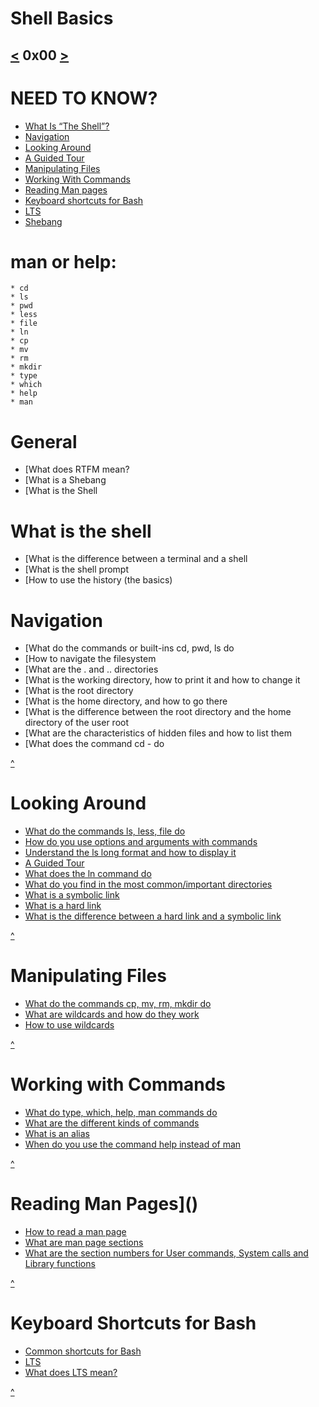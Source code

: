 # Shell Basics
[<](https://github.com/TheeKingZa/alx-system_engineering-devops/blob/master/README.md) 0x00 [>](https://github.com/TheeKingZa/alx-system_engineering-devops/tree/master/0x01-shell_permissions/README.md)
---

# NEED TO KNOW?
  * [What Is “The Shell”?](#what-is-the-shell)
  * [Navigation](#navigation)
  * [Looking Around](#looking-around)
  * [A Guided Tour](#a-guided-tour)
  * [Manipulating Files](#manipulating-files)
  * [Working With Commands](#working-with-commands)
  * [Reading Man pages](#reading-man-pages)
  * [Keyboard shortcuts for Bash](#keyboard-shortcuts-for-bash)
  * [LTS](#lts)
  * [Shebang](#shebang)

# man or help:
    * cd
    * ls
    * pwd
    * less
    * file
    * ln
    * cp
    * mv
    * rm
    * mkdir
    * type
    * which
    * help
    * man

# General
  * [What does RTFM mean?
  * [What is a Shebang
  * [What is the Shell
# What is the shell
  * [What is the difference between a terminal and a shell
  * [What is the shell prompt
  * [How to use the history (the basics)
# Navigation
  * [What do the commands or built-ins cd, pwd, ls do
  * [How to navigate the filesystem
  * [What are the . and .. directories
  * [What is the working directory, how to print it and how to change it
  * [What is the root directory
  * [What is the home directory, and how to go there
  * [What is the difference between the root directory and the home directory of the user root
  * [What are the characteristics of hidden files and how to list them
  * [What does the command cd - do

[^](#need-to-know)

# Looking Around
  * [What do the commands ls, less, file do]()
  * [How do you use options and arguments with commands]()
  * [Understand the ls long format and how to display it]()
  * [A Guided Tour]()
  * [What does the ln command do]()
  * [What do you find in the most common/important directories]()
  * [What is a symbolic link]()
  * [What is a hard link]()
  * [What is the difference between a hard link and a symbolic link]()

[^](#need-to-know)

# Manipulating Files
  * [What do the commands cp, mv, rm, mkdir do]()
  * [What are wildcards and how do they work]()
  * [How to use wildcards]()

[^](#need-to-know)

# Working with Commands
  * [What do type, which, help, man commands do]()
  * [What are the different kinds of commands]()
  * [What is an alias]()
  * [When do you use the command help instead of man]()

[^](#need-to-know)

# Reading Man Pages]()
  * [How to read a man page]()
  * [What are man page sections]()
  * [What are the section numbers for User commands, System calls and Library functions]()

[^](#need-to-know)

# Keyboard Shortcuts for Bash
  * [Common shortcuts for Bash]()
  * [LTS]()
  * [What does LTS mean?]()


[^](#shell-basics)
